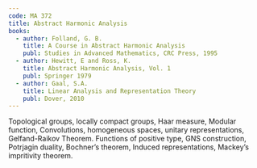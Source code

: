 ```yaml
---
code: MA 372
title: Abstract Harmonic Analysis
books:
  - author: Folland, G. B.
    title: A Course in Abstract Harmonic Analysis
    publ: Studies in Advanced Mathematics, CRC Press, 1995
  - author: Hewitt, E and Ross, K.
    title: Abstract Harmonic Analysis, Vol. 1
    publ: Springer 1979
  - author: Gaal, S.A.
    title: Linear Analysis and Representation Theory
    publ: Dover, 2010
---
```


Topological groups, locally compact groups, Haar measure, Modular function, Convolutions,
homogeneous spaces, unitary representations, Gelfand-Raikov Theorem.
Functions of positive type, GNS construction, Potrjagin duality, Bochner’s theorem, Induced
representations, Mackey’s impritivity theorem.
